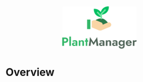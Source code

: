 <h1 align="center">
   <img src="Documentacao/GitReadMe/logo.png?raw=true" width="200" />
</h1>

# Overview
